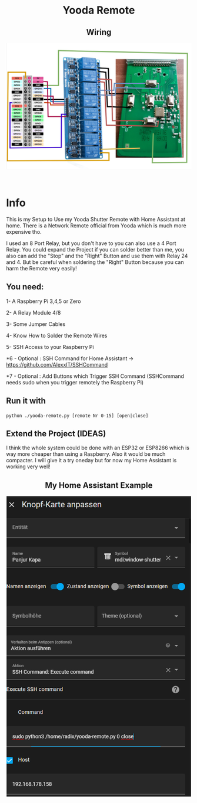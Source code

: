 <div align="center">
<h1 align="center">Yooda Remote</h1>
  <h2 align="center">Wiring</h2>
<img align="center" alt="Diagramm" src="Diagramm.png" >
</div>
<br>
<br />

# Info
This is my Setup to Use my Yooda Shutter Remote with Home Assistant at home. There is a Network Remote official from Yooda which is much more expensive tho. 

I used an 8 Port Relay, but you don't have to you can also use a 4 Port Relay. You could expand the Project if you can solder better than me, you also can add the "Stop" and the "Right" Button and use them with Relay 24 and 4. But be careful when soldering the "Right" Button because you can harm the Remote very easily!

## You need:
1- A Raspberry Pi 3,4,5 or Zero

2- A Relay Module 4/8 

3- Some Jumper Cables

4- Know How to Solder the Remote Wires

5- SSH Access to your Raspberry Pi

*6 - Optional : SSH Command for Home Assistant -> https://github.com/AlexxIT/SSHCommand 

*7 - Optional : Add Buttons which Trigger SSH Command (SSHCommand needs sudo when you trigger remotely the Raspberry Pi)

## Run it with

`python ./yooda-remote.py [remote Nr 0-15] [open|close]`


## Extend the Project (IDEAS)
I think the whole system could be done with an ESP32 or ESP8266 which is way more cheaper than using a Raspberry. Also it would be much compacter. I will give it a try oneday but for now my Home Assistant is working very well!

<div align="center">
  <h2 align="center">My Home Assistant Example</h2>
<img align="center" alt="Diagramm" src="HA-with Yooda-Remote.png" >
</div>
